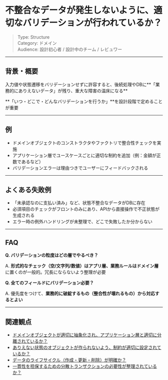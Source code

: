 # 不整合なデータが発生しないように、適切なバリデーションが行われているか？

> Type: Structure  
> Category: ドメイン  
> Audience: 設計初心者 / 設計中のチーム / レビュワー

---

## 背景・概要

入力値や状態遷移をバリデーションせずに許容すると、後続処理やDBに**「業務的にありえないデータ」が残り、重大な障害の温床になる**

**「いつ・どこで・どんなバリデーションを行うか」**を設計段階で定めることが重要

---

## 例

- ドメインオブジェクトのコンストラクタやファクトリで整合性チェックを実施
- アプリケーション層でユースケースごとに適切な制約を追加（例：金額が正数であるなど）
- バリデーションエラーは理由つきでユーザーにフィードバックされる

---

## よくある失敗例

- 「未承認なのに支払い済み」など、状態不整合なデータがDBに存在
- 必須項目のチェックがフロントのみにあり、APIから直接操作で不正状態が生成される
- エラー時の例外ハンドリングが未整理で、どこで失敗したか分からない

---

## FAQ

**Q. バリデーションの粒度はどの層でやるべき？**

A. **形式的なチェック（空/文字列/数値）はアプリ層、業務ルールはドメイン層**に置くのが一般的。冗長にならないよう整理が必要

**Q. 全てのフィールドにバリデーション必要？**

A. 優先度をつけて、**業務的に破綻するもの（整合性が壊れるもの）から対応するとよい**

---

## 関連観点

- [ドメインオブジェクトが適切に抽象化され、アプリケーション層と適切に分離されているか？](https://zenn.dev/kanaria007/articles/2454bcc637fa86)
- [ありえない状態のオブジェクトが作られないよう、制約が適切に設定されているか？](https://zenn.dev/kanaria007/articles/e56f2d7a9c1a4c)
- [データのライフサイクル（作成・更新・削除）が明確か？](https://zenn.dev/kanaria007/articles/93a91d6aae66a1)
- [一貫性を担保するための分散トランザクションの必要性が整理されているか？](https://zenn.dev/kanaria007/articles/1b0505138cb47d)
